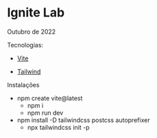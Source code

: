 # Ignite Lab

Outubro de 2022

Tecnologias:

- [Vite](https://vitejs.dev/guide/)

- [Tailwind](https://tailwindcss.com/docs/installation)

Instalações

- npm create vite@latest
  - npm i
  - npm run dev
- npm install -D tailwindcss postcss autoprefixer
  - npx tailwindcss init -p
